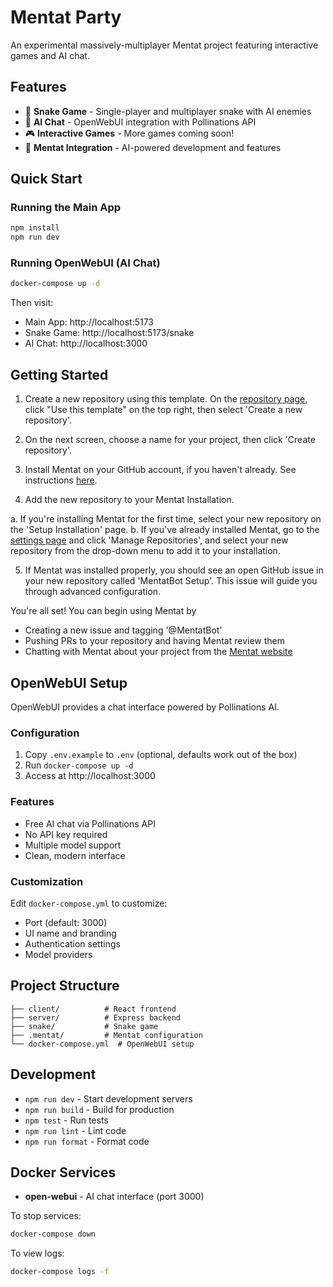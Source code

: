 # Mentat Party

An experimental massively-multiplayer Mentat project featuring interactive games and AI chat.

## Features

- 🐍 **Snake Game** - Single-player and multiplayer snake with AI enemies
- 💬 **AI Chat** - OpenWebUI integration with Pollinations API
- 🎮 **Interactive Games** - More games coming soon!
- 🤖 **Mentat Integration** - AI-powered development and features

## Quick Start

### Running the Main App

```bash
npm install
npm run dev
```

### Running OpenWebUI (AI Chat)

```bash
docker-compose up -d
```

Then visit:

- Main App: http://localhost:5173
- Snake Game: http://localhost:5173/snake
- AI Chat: http://localhost:3000

## Getting Started

1. Create a new repository using this template. On the [repository page](https://github.com/AbanteAI/mentat-template-js), click "Use this template" on the top right, then select 'Create a new repository'.

2. On the next screen, choose a name for your project, then click 'Create repository'.

3. Install Mentat on your GitHub account, if you haven't already. See instructions [here](https://mentat.ai/docs).

4. Add the new repository to your Mentat Installation.

a. If you're installing Mentat for the first time, select your new repository on the 'Setup Installation' page.
b. If you've already installed Mentat, go to the [settings page](https://mentat.ai/settings) and click 'Manage Repositories', and select your new repository from the drop-down menu to add it to your installation.

5. If Mentat was installed properly, you should see an open GitHub issue in your new repository called 'MentatBot Setup'. This issue will guide you through advanced configuration.

You're all set! You can begin using Mentat by

- Creating a new issue and tagging '@MentatBot'
- Pushing PRs to your repository and having Mentat review them
- Chatting with Mentat about your project from the [Mentat website](https://mentat.ai)

## OpenWebUI Setup

OpenWebUI provides a chat interface powered by Pollinations AI.

### Configuration

1. Copy `.env.example` to `.env` (optional, defaults work out of the box)
2. Run `docker-compose up -d`
3. Access at http://localhost:3000

### Features

- Free AI chat via Pollinations API
- No API key required
- Multiple model support
- Clean, modern interface

### Customization

Edit `docker-compose.yml` to customize:

- Port (default: 3000)
- UI name and branding
- Authentication settings
- Model providers

## Project Structure

```
├── client/          # React frontend
├── server/          # Express backend
├── snake/           # Snake game
├── .mentat/         # Mentat configuration
└── docker-compose.yml  # OpenWebUI setup
```

## Development

- `npm run dev` - Start development servers
- `npm run build` - Build for production
- `npm test` - Run tests
- `npm run lint` - Lint code
- `npm run format` - Format code

## Docker Services

- **open-webui** - AI chat interface (port 3000)

To stop services:

```bash
docker-compose down
```

To view logs:

```bash
docker-compose logs -f
```
